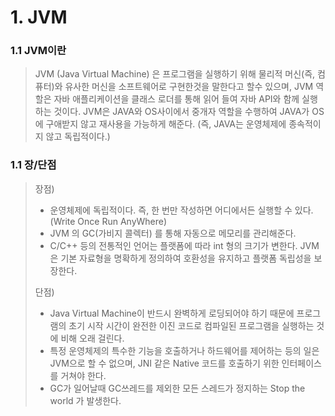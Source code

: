 # 1. JVM

### 1.1 JVM이란

> JVM (Java Virtual Machine) 은 프로그램을 실행하기 위해 물리적 머신(즉, 컴퓨터)와 유사한 머신을 소프트웨어로 구현한것을 말한다고 할수 있으며, JVM 역할은 자바 애플리케이션을 클래스 로더를 통해 읽어 들여 자바 API와 함께 실행하는 것이다. JVM은 JAVA와 OS사이에서 중개자 역할을 수행하여 JAVA가 OS에 구애받지 않고 재사용을 가능하게 해준다. (즉, JAVA는 운영체제에 종속적이지 않고 독립적이다.)



### 1.1 장/단점

> 장점)
>
> - 운영체제에 독립적이다. 즉, 한 번만 작성하면 어디에서든 실행할 수 있다. (Write Once Run AnyWhere)
> - JVM 의 GC(가비지 콜렉터) 를 통해 자동으로 메모리를 관리해준다.
> - C/C++ 등의 전통적인 언어는 플랫폼에 따라 int 형의 크기가 변한다. JVM은 기본 자료형을 명확하게 정의하여 호환성을 유지하고 플랫폼 독립성을 보장한다.
>
> 단점)
>
> - Java Virtual Machine이 반드시 완벽하게 로딩되어야 하기 때문에 프로그램의 초기 시작 시간이 완전한 이진 코드로 컴파일된 프로그램을 실행하는 것에 비해 오래 걸린다.
> - 특정 운영체제의 특수한 기능을 호출하거나 하드웨어를 제어하는 등의 일은 JVM으로 할 수 없으며, JNI 같은 Native 코드를 호출하기 위한 인터페이스를 거쳐야 한다.
> - GC가 일어날때 GC쓰레드를 제외한 모든 스레드가 정지하는 Stop the world 가 발생한다.

